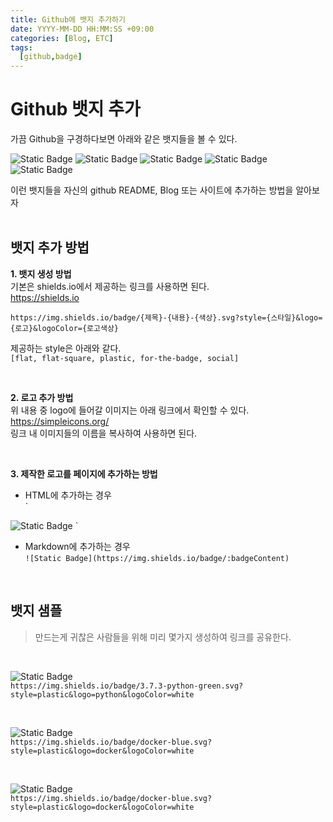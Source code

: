 ```yaml
---
title: Github에 뱃지 추가하기
date: YYYY-MM-DD HH:MM:SS +09:00
categories: [Blog, ETC]
tags:
  [github,badge]
---
```

# Github 뱃지 추가
가끔 Github을 구경하다보면 아래와 같은 뱃지들을 볼 수 있다.<br>

![Static Badge](https://img.shields.io/badge/Docker-007396.svg?style=plastic&logo=docker&logoColor=white)
![Static Badge](https://img.shields.io/badge/3.10-python-green.svg?style=plastic&logo=python&logoColor=white)
![Static Badge](https://img.shields.io/badge/K8S-blue.svg?style=plastic&logo=kubernetes&logoColor=white)
![Static Badge](https://img.shields.io/badge/Twitter-Hi-white.svg?style=social&logo=x&logoColor=black)
![Static Badge](https://img.shields.io/badge/Github-black.svg?style=flat&logo=github&logoColor=white)

이런 뱃지들을 자신의 github README, Blog 또는 사이트에 추가하는 방법을 알아보자
<br><br>

## 뱃지 추가 방법
**1. 뱃지 생성 방법**<br>
기본은 shields.io에서 제공하는 링크를 사용하면 된다.<br>
https://shields.io

```
https://img.shields.io/badge/{제목}-{내용}-{색상}.svg?style={스타일}&logo={로고}&logoColor={로고색상}
```


제공하는 style은 아래와 같다.<br>
`
[flat, flat-square, plastic, for-the-badge, social]
`

<br>

**2. 로고 추가 방법**<br>
위 내용 중 logo에 들어갈 이미지는 아래 링크에서 확인할 수 있다.<br>
https://simpleicons.org/ <br>
링크 내 이미지들의 이름을 복사하여 사용하면 된다.

<br>

**3. 제작한 로고를 페이지에 추가하는 방법**<br>
- HTML에 추가하는 경우<br>
`
<img alt="Static Badge" src="https://img.shields.io/badge/:badgeContent">
`

- Markdown에 추가하는 경우<br>
`
![Static Badge](https://img.shields.io/badge/:badgeContent)
`

<br>

## 뱃지 샘플
>만드는게 귀찮은 사람들을 위해 미리 몇가지 생성하여 링크를 공유한다.

<br>

![Static Badge](https://img.shields.io/badge/3.10-python-green.svg?style=plastic&logo=python&logoColor=white)<br>
`https://img.shields.io/badge/3.7.3-python-green.svg?style=plastic&logo=python&logoColor=white`

<br>

![Static Badge](https://img.shields.io/badge/docker-blue.svg?style=plastic&logo=docker&logoColor=white)<br>
`https://img.shields.io/badge/docker-blue.svg?style=plastic&logo=docker&logoColor=white`

<br>

![Static Badge](https://img.shields.io/badge/ChatGPT-74AA9C.svg?style=plastic&logo=openai&logoColor=white)<br>
`https://img.shields.io/badge/docker-blue.svg?style=plastic&logo=docker&logoColor=white`
